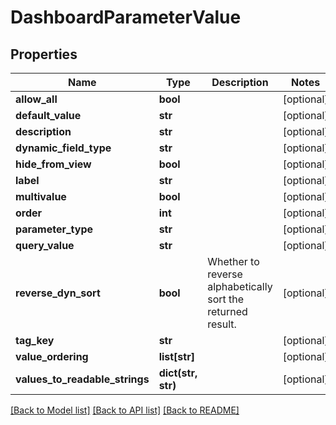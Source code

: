 # DashboardParameterValue

## Properties
Name | Type | Description | Notes
------------ | ------------- | ------------- | -------------
**allow_all** | **bool** |  | [optional] 
**default_value** | **str** |  | [optional] 
**description** | **str** |  | [optional] 
**dynamic_field_type** | **str** |  | [optional] 
**hide_from_view** | **bool** |  | [optional] 
**label** | **str** |  | [optional] 
**multivalue** | **bool** |  | [optional] 
**order** | **int** |  | [optional] 
**parameter_type** | **str** |  | [optional] 
**query_value** | **str** |  | [optional] 
**reverse_dyn_sort** | **bool** | Whether to reverse alphabetically sort the returned result. | [optional] 
**tag_key** | **str** |  | [optional] 
**value_ordering** | **list[str]** |  | [optional] 
**values_to_readable_strings** | **dict(str, str)** |  | [optional] 

[[Back to Model list]](../README.md#documentation-for-models) [[Back to API list]](../README.md#documentation-for-api-endpoints) [[Back to README]](../README.md)


